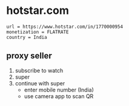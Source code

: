 # hotstar.com

~~~
url = https://www.hotstar.com/in/1770000954
monetization = FLATRATE
country = India
~~~

## proxy seller

1. subscribe to watch
2. super
3. continue with super
   - enter mobile number (India)
   - use camera app to scan QR
